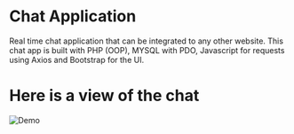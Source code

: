 # Chat Application

Real time chat application that can be integrated to any other website.
This chat app is built with PHP (OOP), MYSQL with PDO, Javascript for requests using Axios and Bootstrap for the UI.

# Here is a view of the chat
![Demo](https://i.imgur.com/TDnwHVN.png)
